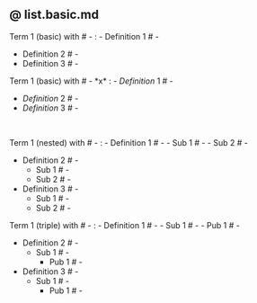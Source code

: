 ## @ list.basic.md

Term 1 (basic) with # -
: - Definition 1 # -
  - Definition 2 # -
  - Definition 3 # -

Term 1 (basic) with # - \*x\*
: - *Definition* 1 # -
  - *Definition* 2 # -
  - *Definition* 3 # -

<br>

Term 1 (nested) with # -
: - Definition 1 # -
    - Sub 1 # -
    - Sub 2 # -
  - Definition 2 # -
    - Sub 1 # -
    - Sub 2 # -
  - Definition 3 # -
    - Sub 1 # -
    - Sub 2 # -

Term 1 (triple) with # -
: - Definition 1 # -
    - Sub 1 # -
      - Pub 1 # -
  - Definition 2 # -
    - Sub 1 # -
      - Pub 1 # -
  - Definition 3 # -
    - Sub 1 # -
      - Pub 1 # -
